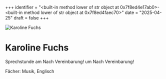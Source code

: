 
+++
identifier = "<built-in method lower of str object at 0x7f8ed4e17ab0>-<built-in method lower of str object at 0x7f8ed4faec70>"
date = "2025-04-25"
draft = false
+++

<div class="row">
<div class="column">
<img src="/images/personal/Fuchs.jpg" alt="Karoline Fuchs"> 
</div>
<div class="column">

# Karoline Fuchs

Sprechstunde am Nach Vereinbarung! um Nach Vereinbarung!

Fächer: Musik,  Englisch













</div>
</div> 

